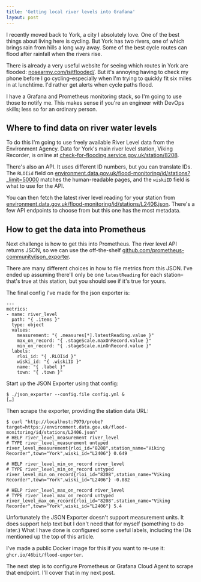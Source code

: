 ```yaml
---
title: 'Getting local river levels into Grafana'
layout: post
---
```


I recently moved back to York, a city I absolutely love. One of the best things about living here is cycling. But York has two rivers, one of which brings rain from hills a long way away. Some of the best cycle routes can flood after rainfall when the rivers rise.
<!--more-->

There is already a very useful website for seeing which routes in York are flooded: [nosearmy.com/isitflooded/](http://nosearmy.com/isitflooded/). But it's annoying having to check my phone before I go cycling–especially when I'm trying to quickly fit six miles in at lunchtime. I'd rather get alerts when cycle paths flood.

I have a Grafana and Prometheus monitoring stack, so I'm going to use those to notify me. This makes sense if you're an engineer with DevOps skills; less so for an ordinary person.

## Where to find data on river water levels

To do this I'm going to use freely available River Level data from the Environment Agency. Data for York's main river level station, Viking Recorder, is online at [check-for-flooding.service.gov.uk/station/8208](https://check-for-flooding.service.gov.uk/station/8208).

There's also an API. It uses different ID numbers, but you can translate IDs. The `RLOIid` field on [environment.data.gov.uk/flood-monitoring/id/stations?_limit=50000](https://environment.data.gov.uk/flood-monitoring/id/stations?_limit=50000) matches the human-readable pages, and the `wiskiID` field is what to use for the API.

You can then fetch the latest river level reading for your station from [environment.data.gov.uk/flood-monitoring/id/stations/L2406.json](https://environment.data.gov.uk/flood-monitoring/id/stations/L2406.json). There's a few API endpoints to choose from but this one has the most metadata.

## How to get the data into Prometheus

Next challenge is how to get this into Prometheus. The river level API returns JSON, so we can use the off-the-shelf [github.com/prometheus-community/json_exporter](https://github.com/prometheus-community/json_exporter).

There are many different choices in how to file metrics from this JSON. I've ended up assuming there'll only be one `latestReading` for each station–that's true at this station, but you should see if it's true for yours.

The final config I've made for the json exporter is:

```
---
metrics:
- name: river_level
  path: "{ .items }"
  type: object
  values:
    measurement: "{ .measures[*].latestReading.value }"
    max_on_record: "{ .stageScale.maxOnRecord.value }"
    min_on_record: "{ .stageScale.minOnRecord.value }"
  labels:
    rloi_id: "{ .RLOIid }"
    wiski_id: "{ .wiskiID }"
    name: "{ .label }"
    town: "{ .town }"
```

Start up the JSON Exporter using that config:

```
$ ./json_exporter --config.file config.yml &
[…]
```

Then scrape the exporter, providing the station data URL:

```
$ curl "http://localhost:7979/probe?target=https://environment.data.gov.uk/flood-monitoring/id/stations/L2406.json"
# HELP river_level_measurement river_level
# TYPE river_level_measurement untyped
river_level_measurement{rloi_id="8208",station_name="Viking Recorder",town="York",wiski_id="L2406"} 0.649

# HELP river_level_min_on_record river_level
# TYPE river_level_min_on_record untyped
river_level_min_on_record{rloi_id="8208",station_name="Viking Recorder",town="York",wiski_id="L2406"} -0.082

# HELP river_level_max_on_record river_level
# TYPE river_level_max_on_record untyped
river_level_max_on_record{rloi_id="8208",station_name="Viking Recorder",town="York",wiski_id="L2406"} 5.4
```

Unfortunately the JSON Exporter doesn't support measurement units. It does support help text but I don't need that for myself (something to do later.) What I have done is configured some useful labels, including the IDs mentioned up the top of this article.

I've made a public Docker image for this if you want to re-use it: `ghcr.io/46bit/flood-exporter`.

The next step is to configure Prometheus or Grafana Cloud Agent to scrape that endpoint. I'll cover that in my next post.
